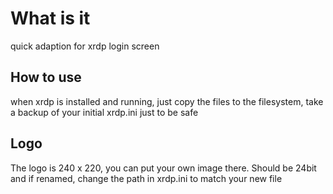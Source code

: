 # What is it
quick adaption for xrdp login screen

## How to use
when xrdp is installed and running, just copy the files to the filesystem, take a backup of your initial xrdp.ini just to be safe

## Logo
The logo is 240 x 220, you can put your own image there. Should be 24bit and if renamed, change the path in xrdp.ini to match your new file
